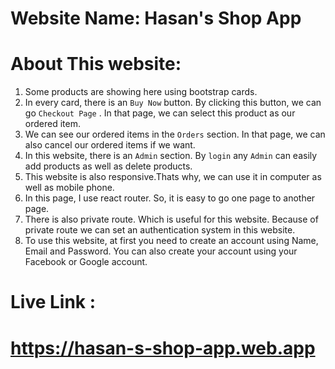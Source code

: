 # Website Name:  Hasan's Shop App

# About This website:
1. Some products are showing here using bootstrap cards.
2. In every card, there is an `Buy Now` button. By clicking this button, we can go `Checkout Page` . In that page, we can select this product as our ordered item.
3. We can see our ordered items in the `Orders` section. In that page, we can also cancel our ordered items if we want.
4. In this website, there is an `Admin` section. By `login` any `Admin` can easily add products as well as delete products.
5. This website is also responsive.Thats why, we can use it in computer as well as mobile phone.
6. In this page, I use react router. So, it is easy to go one page to another page.
7. There is also private route. Which is useful for this website. Because of private route we can set an authentication system in this website. 
8. To use this website, at first you need to create an account using Name, Email and Password. You can also create your account using your Facebook or Google account.


# Live Link : 
# https://hasan-s-shop-app.web.app
